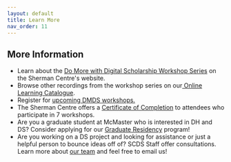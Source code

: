 ```yaml
---
layout: default
title: Learn More
nav_order: 11
---
```


## More Information

- Learn about the [Do More with Digital Scholarship Workshop Series](https://scds.ca/events/dmds/) on the Sherman Centre's website. 
- Browse other recordings from the workshop series on our[ Online Learning Catalogue](https://scds.ca/searchable-online-learning/). 
- Register for [upcoming DMDS workshops.](https://libcal.mcmaster.ca/calendar/scds?cid=7565&t=g&d=0000-00-00&cal=7565&ct=33823&inc=0)
- The Sherman Centre offers a [Certificate of Completion](https://scds.ca/certificate-program/) to attendees who participate in 7 workshops. 
- Are you a graduate student at McMaster who is interested in DH and DS? Consider applying for our [Graduate Residency](https://scds.ca/projects/graduate-residents/) program!
- Are you working on a DS project and looking for assistance or just a helpful person to bounce ideas off of? SCDS Staff offer consultations. Learn more about [our team](https://scds.ca/team/) and feel free to email us!
